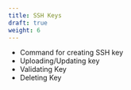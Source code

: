 ```yaml
---
title: SSH Keys
draft: true
weight: 6
---
```


- Command for creating SSH key
- Uploading/Updating key
- Validating Key
- Deleting Key